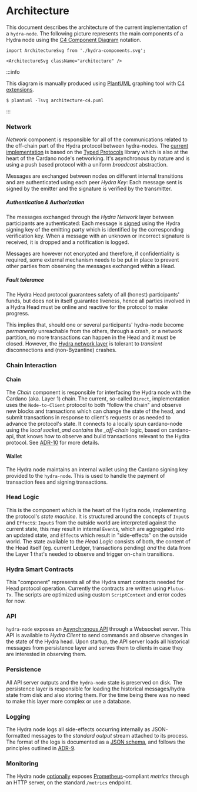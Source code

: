 # Architecture

This document describes the architecture of the current implementation
of a `hydra-node`. The following picture represents the main
components of a Hydra node using the [C4 Component
Diagram](https://c4model.com/#ComponentDiagram) notation.

```mdx-code-block
import ArchitectureSvg from './hydra-components.svg';

<ArchitectureSvg className="architecture" />
```

:::info

This diagram is manually produced using [PlantUML](https://plantuml.com) graphing tool with [C4 extensions](https://github.com/plantuml-stdlib/C4-PlantUML).

```
$ plantuml -Tsvg architecture-c4.puml
```

:::

### Network

_Network_ component is responsible for all of the communications related to the off-chain part of the Hydra protocol between hydra-nodes. The [current implementation](./networking) is based on the [Typed Protocols](https://github.com/input-output-hk/typed-protocols) library which is also at the heart of the Cardano node's networking. It's asynchronous by nature and is using a push based protocol with a uniform _broadcast_ abstraction. 

Messages are exchanged between nodes on different internal transitions and are authenticated using each peer _Hydra Key_: Each message sent is signed by the emitter and the signature is verified by the transmitter.

##### Authentication & Authorization

The messages exchanged through the _Hydra Network_ layer between
participants are authenticated: Each message is
[signed](https://github.com/input-output-hk/hydra/issues/727) using
the Hydra signing key of the emitting party which is identified by
the corresponding verification key. When a message with an unknown
or incorrect signature is received, it is dropped and a notification
is logged.

Messages are however not encrypted and therefore, if confidentiality is
required, some external mechanism needs to be put in place to prevent
other parties from observing the messages exchanged within a Head.

##### Fault tolerance

The Hydra Head protocol guarantees safety of all (honest)
participants' funds, but does not in itself guarantee liveness, hence
all parties involved in a Hydra Head must be online and reactive for
the protocol to make progress.

This implies that, should one or several participants' hydra-node
become _permanently_ unreachable from the others, through a crash, or
a network partition, no more transactions can happen in the Head and
it must be closed. However, the [Hydra network
layer](https://hydra.family/head-protocol/unstable/haddock/hydra-node/Hydra-Node-Network.html)
is tolerant to _transient_ disconnections and (non-Byzantine) crashes.

### Chain Interaction

#### Chain

The _Chain_ component is responsible for interfacing the Hydra node with the Cardano (aka. Layer 1) chain. The current, so-called `Direct`, implementation uses the `Node-to-Client` protocol to both "follow the chain" and observe new blocks and transactions which can change the state of the head, and submit transactions in response to client's requests or as needed to advance the protocol's state. It connects to a locally spun cardano-node using the _local socket_and contains the \_off-chain_ logic, based on cardano-api, that knows how to observe and build transactions relevant to the Hydra protocol. See [ADR-10](/adr/10) for more details.

#### Wallet

The Hydra node maintains an internal wallet using the Cardano signing key provided to the `hydra-node`. This is used to handle the payment of transaction fees and signing transactions.

### Head Logic

This is the component which is the heart of the Hydra node, implementing the protocol's _state machine_. It is structured around the concepts of `Input`s and `Effect`s: `Input`s from the outside world are interpreted against the current state, this may result in internal `Event`s, which are aggregated into an updated state, and `Effect`s which result in "side-effects" on the outside world. The state available to the _Head Logic_ consists of both, the content of the Head itself (eg. current Ledger, transactions pending) _and_ the data from the Layer 1 that's needed to observe and trigger on-chain transitions.

### Hydra Smart Contracts

This "component" represents all of the Hydra smart contracts needed for Head protocol operation. Currently the contracts are written using `Plutus-Tx`. The scripts are optimized using custom `ScriptContext` and error codes for now.

### API

`hydra-node` exposes an [Asynchronous API](https://hydra.family/head-protocol/unstable/api-reference) through a Websocket server. This API is available to _Hydra Client_ to send commands and observe changes in the state of the Hydra head. Upon startup, the API server loads all historical messages from persistence layer and serves them to clients in case they are interested in observing them.

### Persistence

All API server outputs and the `hydra-node` state is preserved on disk. The persistence layer is responsible for loading the historical messages/hydra state from disk and also storing them. For the time being there was no need to make this layer more complex or use a database.

### Logging

The Hydra node logs all side-effects occurring internally as JSON-formatted messages to the _standard output_ stream attached to its process. The format of the logs is documented as a [JSON schema](https://raw.githubusercontent.com/input-output-hk/hydra/master/hydra-node/json-schemas/logs.yaml), and follows the principles outlined in [ADR-9](/adr/9).

### Monitoring

The Hydra node [optionally](https://hydra.family/head-protocol/docs/getting-started/quickstart#hydra-node-options) exposes [Prometheus](https://prometheus.io/)-compliant _metrics_ through an HTTP server, on the standard `/metrics` endpoint.
